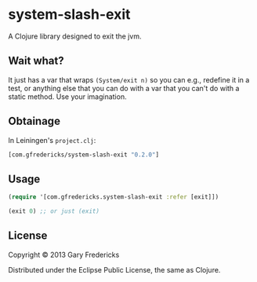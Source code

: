 # system-slash-exit

A Clojure library designed to exit the jvm.

## Wait what?

It just has a var that wraps `(System/exit n)` so you can e.g.,
redefine it in a test, or anything else that you can do with a var
that you can't do with a static method. Use your imagination.

## Obtainage

In Leiningen's `project.clj`:

``` clojure
[com.gfredericks/system-slash-exit "0.2.0"]
```

## Usage

``` clojure
(require '[com.gfredericks.system-slash-exit :refer [exit]])

(exit 0) ;; or just (exit)
```

## License

Copyright © 2013 Gary Fredericks

Distributed under the Eclipse Public License, the same as Clojure.
